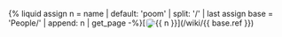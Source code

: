 {% liquid
assign n = name | default: 'poom' | split: '/' | last
assign base = 'People/' | append: n | get_page
-%}[<span class="not-prose" style="display:inline-flex;align-items:baseline"><span style="align-self:center"><img src="{{ base.data.image }}" style="width:18px;height:18px;border-radius:100%"></span> {{ n }}</span>](/wiki/{{ base.ref }})